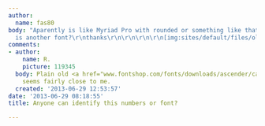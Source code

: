 ```yaml
---
author:
  name: fas80
body: "Aparently is like Myriad Pro with rounded or something like that,\r\nany info?
  is another font?\r\nthanks\r\n\r\n\r\n\r\n[img:sites/default/files/old-images/NUMBERS_5967.jpg]"
comments:
- author:
    name: R.
    picture: 119345
  body: Plain old <a href="www.fontshop.com/fonts/downloads/ascender/calibri_family/">Calibri</a>
    seems fairly close to me.
  created: '2013-06-29 12:53:57'
date: '2013-06-29 08:18:55'
title: Anyone can identify this numbers or font?

---
```


